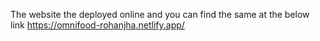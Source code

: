 The website the deployed online and you can find the same at the below link
https://omnifood-rohanjha.netlify.app/
